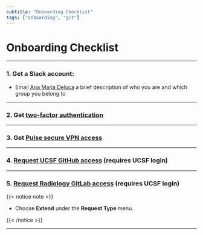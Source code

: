 ```yaml
---
subtitle: "Onboarding Checklist"
tags: ["onboarding", "git"]
---
```


# Onboarding Checklist

---

### 1. Get a Slack account:

- Email [Ana Maria Deluca][anamaria] a brief description of who you are and which group you belong to

---

### 2. Get [two-factor authentication][twofactor]

---

### 3. Get [Pulse secure VPN access][vpn]

---

### 4. [Request UCSF GitHub access][gitaccess] (requires UCSF login)

---

### 5. [Request Radiology GitLab access][gitlabaccess] (requires UCSF login)

{{< notice note >}}

- Choose **Extend** under the **Request Type** menu.

{{< /notice >}}

---

<!-- Links -->
[anamaria]: mailto:anamaria.deluca@ucsf.edu
[twofactor]: https://it.ucsf.edu/service/multi-factor-authentication-duo
[vpn]: https://it.ucsf.edu/how-to/vpn-faq
[gitaccess]: https://ucsf.service-now.com/ucsfit?id=ucsf_sc_cat_item&sys_id=93bee8021b591810fd5d85507e4bcbf4&sysparm_category=40c0305b7b92d000e2dc8180984d4d9f
[gitlabaccess]: https://ucsf.service-now.com/ucsfit?sys_id=f841e3722b20b14019d7c71317da154e&id=ucsf_sc_cat_item
